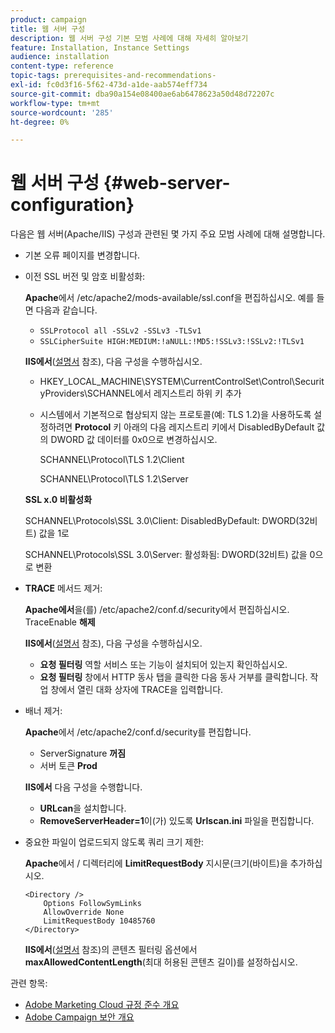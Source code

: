 ```yaml
---
product: campaign
title: 웹 서버 구성
description: 웹 서버 구성 기본 모범 사례에 대해 자세히 알아보기
feature: Installation, Instance Settings
audience: installation
content-type: reference
topic-tags: prerequisites-and-recommendations-
exl-id: fc0d3f16-5f62-473d-a1de-aab574eff734
source-git-commit: dba90a154e08400ae6ab6478623a50d48d72207c
workflow-type: tm+mt
source-wordcount: '285'
ht-degree: 0%

---
```


# 웹 서버 구성 {#web-server-configuration}



다음은 웹 서버(Apache/IIS) 구성과 관련된 몇 가지 주요 모범 사례에 대해 설명합니다.

* 기본 오류 페이지를 변경합니다.

* 이전 SSL 버전 및 암호 비활성화:

  **Apache**&#x200B;에서 /etc/apache2/mods-available/ssl.conf을 편집하십시오. 예를 들면 다음과 같습니다.

   * `SSLProtocol all -SSLv2 -SSLv3 -TLSv1`
   * `SSLCipherSuite HIGH:MEDIUM:!aNULL:!MD5:!SSLv3:!SSLv2:!TLSv1`

  **IIS에서**([설명서](https://support.microsoft.com/en-us/kb/245030) 참조), 다음 구성을 수행하십시오.

   * HKEY_LOCAL_MACHINE\SYSTEM\CurrentControlSet\Control\SecurityProviders\SCHANNEL에서 레지스트리 하위 키 추가
   * 시스템에서 기본적으로 협상되지 않는 프로토콜(예: TLS 1.2)을 사용하도록 설정하려면 **Protocol** 키 아래의 다음 레지스트리 키에서 DisabledByDefault 값의 DWORD 값 데이터를 0x0으로 변경하십시오.

     SCHANNEL\Protocol\TLS 1.2\Client

     SCHANNEL\Protocol\TLS 1.2\Server

  **SSL x.0 비활성화**

  SCHANNEL\Protocols\SSL 3.0\Client: DisabledByDefault: DWORD(32비트) 값을 1로

  SCHANNEL\Protocols\SSL 3.0\Server: 활성화됨: DWORD(32비트) 값을 0으로 변환

* **TRACE** 메서드 제거:

  **Apache에서**&#x200B;을(를) /etc/apache2/conf.d/security에서 편집하십시오. TraceEnable **해제**

  **IIS에서**([설명서](https://www.iis.net/configreference/system.webserver/security/requestfiltering/verbs) 참조), 다음 구성을 수행하십시오.

   * **요청 필터링** 역할 서비스 또는 기능이 설치되어 있는지 확인하십시오.
   * **요청 필터링** 창에서 HTTP 동사 탭을 클릭한 다음 동사 거부를 클릭합니다. 작업 창에서 열린 대화 상자에 TRACE을 입력합니다.

* 배너 제거:

  **Apache**&#x200B;에서 /etc/apache2/conf.d/security를 편집합니다.

   * ServerSignature **꺼짐**
   * 서버 토큰 **Prod**

  **IIS에서** 다음 구성을 수행합니다.

   * **URLcan**&#x200B;을 설치합니다.
   * **RemoveServerHeader=1**&#x200B;이(가) 있도록 **Urlscan.ini** 파일을 편집합니다.

* 중요한 파일이 업로드되지 않도록 쿼리 크기 제한:

  **Apache**&#x200B;에서 / 디렉터리에 **LimitRequestBody** 지시문(크기(바이트)을 추가하십시오.

  ```
  <Directory />
      Options FollowSymLinks
      AllowOverride None
      LimitRequestBody 10485760
  </Directory>
  ```

  **IIS에서**([설명서](https://www.iis.net/configreference/system.webserver/security/requestfiltering/requestlimits) 참조)의 콘텐츠 필터링 옵션에서 **maxAllowedContentLength**(최대 허용된 콘텐츠 길이)를 설정하십시오.

관련 항목:

* [Adobe Marketing Cloud 규정 준수 개요](https://experienceleague.adobe.com/ko/docs/experience-platform/landing/governance-privacy-security/overview#privacy)
* [Adobe Campaign 보안 개요](https://experienceleague.adobe.com/ko/docs/experience-platform/landing/governance-privacy-security/overview#security)
